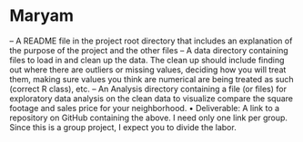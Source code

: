 # Maryam
–	A README file in the project root directory that includes an explanation of the purpose of the project and the other files
–	A data directory containing files to load in and clean up the data. The clean up should include finding out where there are outliers or missing values, deciding how you will treat them, making sure values you think are numerical are being treated as such (correct R class), etc.
–	An Analysis directory containing a file (or files) for exploratory data analysis on the clean data to visualize compare the square footage and sales price for your neighborhood.
•	Deliverable: A link to a repository on GitHub containing the above. I need only one link per group. Since this is a group project, I expect you to divide the labor.
